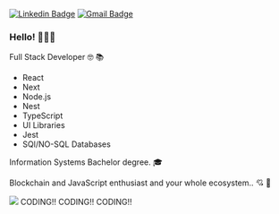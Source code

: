 [![Linkedin Badge](https://img.shields.io/badge/-Rafael-blue?style=flat-square&logo=Linkedin&logoColor=white&link=https://www.linkedin.com/in/rafaelRodr1gues/)](https://www.linkedin.com/in/rafaelRodr1gues/) 
[![Gmail Badge](https://img.shields.io/badge/-rafael.silva@universo.univates.br-c14438?style=flat-square&logo=Gmail&logoColor=white&link=mailto:rafael.silva@universo.univates.br)](mailto:rafael.silva@universo.univates.br)

### Hello! 👋:man_technologist:

Full Stack Developer :nerd_face: :books:

* React
* Next
* Node.js
* Nest
* TypeScript
* UI Libraries
* Jest
* SQl/NO-SQL Databases

Information Systems Bachelor degree. :mortar_board:

Blockchain and JavaScript enthusiast and your whole ecosystem.. :cupid: :sparkling_heart:

<img src="https://media1.giphy.com/media/LmNwrBhejkK9EFP504/200.gif"></img>
CODING!! CODING!! CODING!!
<!--
**venuziano/venuziano** is a ✨ _special_ ✨ repository because its `README.md` (this file) appears on your GitHub profile.

Here are some ideas to get you started:

- 🔭 I’m currently working on ...
- 🌱 I’m currently learning ...
- 👯 I’m looking to collaborate on ...
- 🤔 I’m looking for help with ...
- 💬 Ask me about ...
- 📫 How to reach me: ...
- 😄 Pronouns: ...
- ⚡ Fun fact: ...
-->
